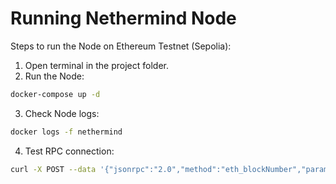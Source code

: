 # Running Nethermind Node

Steps to run the Node on Ethereum Testnet (Sepolia):

1. Open terminal in the project folder.
2. Run the Node:

~~~~bash
docker-compose up -d
~~~~

3. Check Node logs:

~~~~bash
docker logs -f nethermind
~~~~

4. Test RPC connection:

~~~~bash
curl -X POST --data '{"jsonrpc":"2.0","method":"eth_blockNumber","params":[],"id":1}' http://localhost:8545
~~~~
